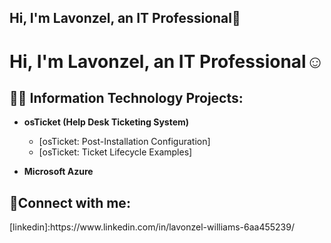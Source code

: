 ## Hi, I'm Lavonzel, an IT Professional👋

<h1>Hi, I'm Lavonzel, an <https://www.linkedin.com/in/lavonzel-williams-6aa455239/">IT Professional</a>☺</h1>

<h2>👨‍💻 Information Technology Projects:</h2>

- <b>osTicket (Help Desk Ticketing System)</b>
  
  - [osTicket: Post-Installation Configuration]
  - [osTicket: Ticket Lifecycle Examples]
- <b>Microsoft Azure</b>
  
<h2>🤳Connect with me:</h2>
[linkedin]:https://www.linkedin.com/in/lavonzel-williams-6aa455239/

